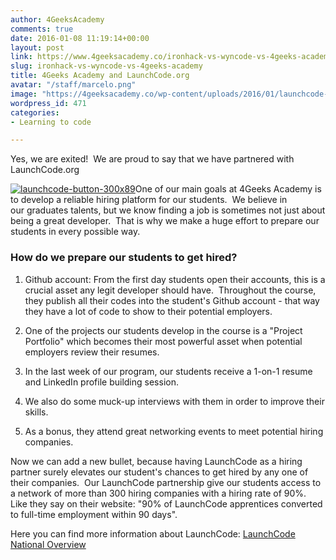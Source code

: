 ```yaml
---
author: 4GeeksAcademy
comments: true
date: 2016-01-08 11:19:14+00:00
layout: post
link: https://www.4geeksacademy.co/ironhack-vs-wyncode-vs-4geeks-academy/
slug: ironhack-vs-wyncode-vs-4geeks-academy
title: 4Geeks Academy and LaunchCode.org
avatar: "/staff/marcelo.png"
image: "https://4geeksacademy.co/wp-content/uploads/2016/01/launchcode-button-300x89.png"
wordpress_id: 471
categories:
- Learning to code

---
```


Yes, we are exited!  We are proud to say that we have partnered with LaunchCode.org

[![launchcode-button-300x89](https://4geeksacademy.co/wp-content/uploads/2016/01/launchcode-button-300x89.png)](https://4geeksacademy.co/wp-content/uploads/2016/01/launchcode-button-300x89.png)One of our main goals at 4Geeks Academy is to develop a reliable hiring platform for our students.  We believe in our graduates talents, but we know finding a job is sometimes not just about being a great developer.  That is why we make a huge effort to prepare our students in every possible way.


### How do we prepare our students to get hired?





 	
  1. Github account: From the first day students open their accounts, this is a crucial asset any legit developer should have.  Throughout the course, they publish all their codes into the student's Github account - that way they have a lot of code to show to their potential employers.

 	
  2. One of the projects our students develop in the course is a "Project Portfolio" which becomes their most powerful asset when potential employers review their resumes.

 	
  3. In the last week of our program, our students receive a 1-on-1 resume and LinkedIn profile building session.

 	
  4. We also do some muck-up interviews with them in order to improve their skills.

 	
  5. As a bonus, they attend great networking events to meet potential hiring companies.


Now we can add a new bullet, because having LaunchCode as a hiring partner surely elevates our student's chances to get hired by any one of their companies.  Our LaunchCode partnership give our students access to a network of more than 300 hiring companies with a hiring rate of 90%.  Like they say on their website: "90% of LaunchCode apprentices converted to full-time employment within 90 days".

Here you can find more information about LaunchCode: [LaunchCode National Overview](https://4geeksacademy.co/app/uploads/2016/01/National-Overview.pdf)



